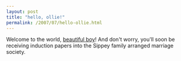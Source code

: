 ```yaml
---
layout: post
title: "hello, ollie!"
permalink: /2007/07/hello-ollie.html
---
```


Welcome to the world, [beautiful boy](http://www.kottke.org/07/07/ollie-kottke)! And don't worry, you'll soon be receiving induction papers into the Sippey family arranged marriage society.